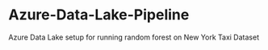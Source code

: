 # Azure-Data-Lake-Pipeline
Azure Data Lake setup for running random forest on New York Taxi Dataset 
